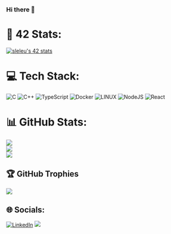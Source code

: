 ### Hi there 🐸

# 🚀 42 Stats:

[![sleleu's 42 stats](https://badge42.vercel.app/api/v2/cl5rq54yi003509l23uht94zh/stats?cursusId=21&coalitionId=45)](https://github.com/JaeSeoKim/badge42)

# 💻 Tech Stack:
![C](https://img.shields.io/badge/c-%2300599C.svg?style=for-the-badge&logo=c&logoColor=white) ![C++](https://img.shields.io/badge/c++-%2300599C.svg?style=for-the-badge&logo=c%2B%2B&logoColor=white) ![TypeScript](https://img.shields.io/badge/typescript-%23007ACC.svg?style=for-the-badge&logo=typescript&logoColor=white) ![Docker](https://img.shields.io/badge/docker-%230db7ed.svg?style=for-the-badge&logo=docker&logoColor=white)  ![LINUX](https://img.shields.io/badge/Linux-FCC624?style=for-the-badge&logo=linux&logoColor=black) ![NodeJS](https://img.shields.io/badge/node.js-6DA55F?style=for-the-badge&logo=node.js&logoColor=white) ![React](https://img.shields.io/badge/react-%2320232a.svg?style=for-the-badge&logo=react&logoColor=%2361DAFB)
# 📊 GitHub Stats:
![](https://github-readme-stats.vercel.app/api?username=Sleleu&theme=dark&hide_border=false&include_all_commits=false&count_private=true)<br/>
![](https://github-readme-streak-stats.herokuapp.com/?user=Sleleu&theme=dark&hide_border=false)<br/>
![](https://github-readme-stats.vercel.app/api/top-langs/?username=Sleleu&theme=dark&hide_border=false&include_all_commits=false&count_private=false&layout=compact)

## 🏆 GitHub Trophies
![](https://github-profile-trophy.vercel.app/?username=Sleleu&theme=radical&no-frame=false&no-bg=false&margin-w=4)

## 🌐 Socials:
[![LinkedIn](https://img.shields.io/badge/LinkedIn-%230077B5.svg?logo=linkedin&logoColor=white)](https://linkedin.com/in/https://www.linkedin.com/in/sebastien-leleu-a3a0781b0/) ![](https://komarev.com/ghpvc/?username=sleleu&color=blue)

<!-- Proudly created with GPRM ( https://gprm.itsvg.in ) -->
